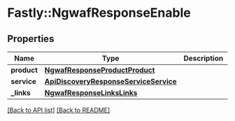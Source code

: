 # Fastly::NgwafResponseEnable

## Properties

| Name | Type | Description | Notes |
| ---- | ---- | ----------- | ----- |
| **product** | [**NgwafResponseProductProduct**](NgwafResponseProductProduct.md) |  | [optional] |
| **service** | [**ApiDiscoveryResponseServiceService**](ApiDiscoveryResponseServiceService.md) |  | [optional] |
| **_links** | [**NgwafResponseLinksLinks**](NgwafResponseLinksLinks.md) |  | [optional] |

[[Back to API list]](../../README.md#endpoints) [[Back to README]](../../README.md)


